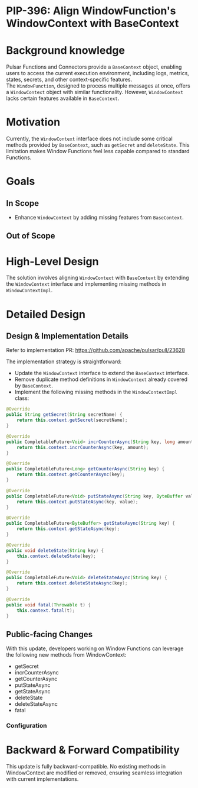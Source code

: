 # PIP-396: Align WindowFunction's WindowContext with BaseContext

# Background knowledge

Pulsar Functions and Connectors provide a `BaseContext` object, enabling users to access the current execution environment, including logs, metrics, states, secrets, and other context-specific features.  
The `WindowFunction`, designed to process multiple messages at once, offers a `WindowContext` object with similar functionality. However, `WindowContext` lacks certain features available in `BaseContext`.

# Motivation

Currently, the `WindowContext` interface does not include some critical methods provided by `BaseContext`, such as `getSecret` and `deleteState`. This limitation makes Window Functions feel less capable compared to standard Functions.

# Goals

## In Scope

- Enhance `WindowContext` by adding missing features from `BaseContext`.

## Out of Scope

# High-Level Design

The solution involves aligning `WindowContext` with `BaseContext` by extending the `WindowContext` interface and implementing missing methods in `WindowContextImpl`.

# Detailed Design

## Design & Implementation Details

Refer to implementation PR: https://github.com/apache/pulsar/pull/23628

The implementation strategy is straightforward:

- Update the `WindowContext` interface to extend the `BaseContext` interface.
- Remove duplicate method definitions in `WindowContext` already covered by `BaseContext`.
- Implement the following missing methods in the `WindowContextImpl` class:

```java
@Override
public String getSecret(String secretName) {
    return this.context.getSecret(secretName);
}

@Override
public CompletableFuture<Void> incrCounterAsync(String key, long amount) {
    return this.context.incrCounterAsync(key, amount);
}

@Override
public CompletableFuture<Long> getCounterAsync(String key) {
    return this.context.getCounterAsync(key);
}

@Override
public CompletableFuture<Void> putStateAsync(String key, ByteBuffer value) {
    return this.context.putStateAsync(key, value);
}

@Override
public CompletableFuture<ByteBuffer> getStateAsync(String key) {
    return this.context.getStateAsync(key);
}

@Override
public void deleteState(String key) {
    this.context.deleteState(key);
}

@Override
public CompletableFuture<Void> deleteStateAsync(String key) {
    return this.context.deleteStateAsync(key);
}

@Override
public void fatal(Throwable t) {
    this.context.fatal(t);
}
```

## Public-facing Changes

With this update, developers working on Window Functions can leverage the following new methods from WindowContext:

- getSecret
- incrCounterAsync
- getCounterAsync
- putStateAsync
- getStateAsync
- deleteState
- deleteStateAsync
- fatal

### Configuration

# Backward & Forward Compatibility

This update is fully backward-compatible. No existing methods in WindowContext are modified or removed, ensuring seamless integration with current implementations.

